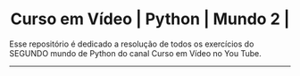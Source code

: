 <h1 align="center"> Curso em Vídeo | Python  | Mundo 2 | </h1>
<p>Esse repositório é dedicado a resolução de todos os exercícios do SEGUNDO mundo de Python do canal Curso em Vídeo no You Tube.</p>

---
